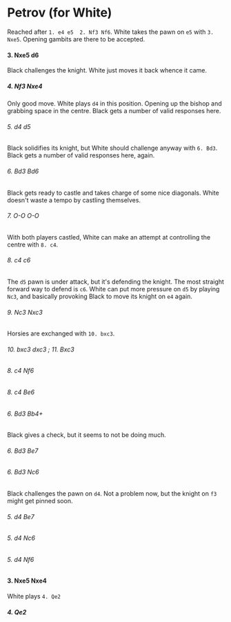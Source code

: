 # Petrov (for White)

Reached after `1. e4 e5  2. Nf3 Nf6`. White takes the pawn on `e5` with `3.
Nxe5`. Opening gambits are there to be accepted.

#### 3. Nxe5 d6 

Black challenges the knight. White just moves it back whence it came.

##### 4. Nf3 Nxe4

Only good move. White plays `d4` in this position. Opening up the bishop and
grabbing space in the centre. Black gets a number of valid responses here.

###### 5. d4 d5 

Black solidifies its knight, but White should challenge anyway with `6. Bd3`.
Black gets a number of valid responses here, again.

###### 6. Bd3 Bd6

Black gets ready to castle and takes charge of some nice diagonals. White doesn't 
waste a tempo by castling themselves.

###### 7. O-O O-O

With both players castled, White can make an attempt at controlling the centre
with `8. c4`.

###### 8. c4 c6

The `d5` pawn is under attack, but it's defending the knight. The most straight 
forward way to defend is `c6`. White can put more pressure on `d5` by playing 
`Nc3`, and basically provoking Black to move its knight on `e4` again.

###### 9. Nc3 Nxc3

Horsies are exchanged with `10. bxc3`.

###### 10. bxc3 dxc3 ; 11. Bxc3

###### 8. c4 Nf6

###### 8. c4 Be6

###### 6. Bd3 Bb4+

Black gives a check, but it seems to not be doing much.

###### 6. Bd3 Be7

###### 6. Bd3 Nc6

Black challenges the pawn on `d4`. Not a problem now, but the knight on `f3`
might get pinned soon.

###### 5. d4 Be7

###### 5. d4 Nc6

###### 5. d4 Nf6

#### 3. Nxe5 Nxe4

White plays `4. Qe2`

##### 4. Qe2

